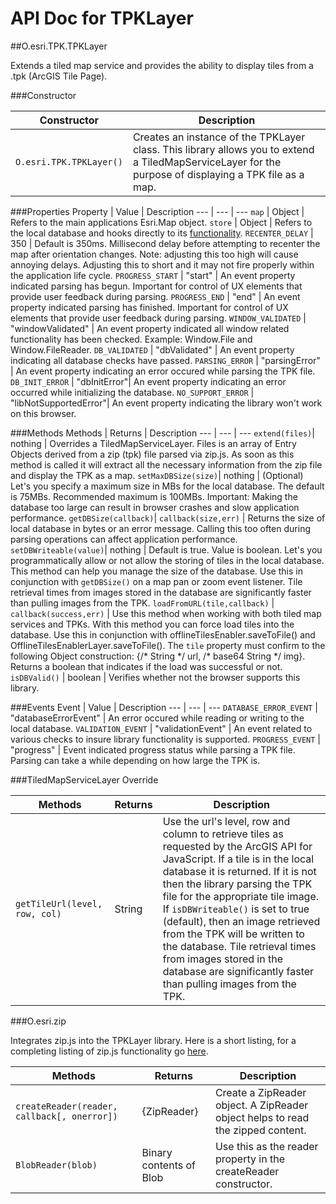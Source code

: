 API Doc for TPKLayer
====================

##O.esri.TPK.TPKLayer

Extends a tiled map service and provides the ability to display tiles from a .tpk (ArcGIS Tile Page).

###Constructor

Constructor | Description
--- | ---
`O.esri.TPK.TPKLayer()` | Creates an instance of the TPKLayer class. This library allows you to extend a TiledMapServiceLayer for the purpose of displaying a TPK file as a map.

###Properties
Property  | Value | Description
--- | --- | ---
`map` | Object | Refers to the main applications Esri.Map object.
`store` | Object |  Refers to the local database and hooks directly to its [functionality](offlinetilesenabler.md). 
`RECENTER_DELAY` | 350 | Default is 350ms. Millisecond delay before attempting to recenter the map after orientation changes. Note: adjusting this too high will cause annoying delays. Adjusting this to short and it may not fire properly within the application life cycle.	
`PROGRESS_START` | "start" | An event property indicated parsing has begun. Important for control of UX elements that provide user feedback during parsing.
`PROGRESS_END` | "end" | An event property indicated parsing has finished. Important for control of UX elements that provide user feedback during parsing.
`WINDOW_VALIDATED` | "windowValidated" | An event property indicated all window related functionality has been checked. Example: Window.File and Window.FileReader.
`DB_VALIDATED` | "dbValidated" | An event property indicating all database checks have passed.
`PARSING_ERROR` | "parsingError" | An event property indicating an error occured while parsing the TPK file.
`DB_INIT_ERROR` | "dbInitError"| An event property indicating an error occurred while initializing the database.
`NO_SUPPORT_ERROR` | "libNotSupportedError"| An event property indicating the library won't work on this browser.

###Methods
Methods | Returns | Description
--- | --- | ---
`extend(files)`| nothing | Overrides a TiledMapServiceLayer. Files is an array of Entry Objects derived from a zip (tpk) file parsed via zip.js. As soon as this method is called it will extract all the necessary information from the zip file and display the TPK as a map.
`setMaxDBSize(size)`| nothing | (Optional) Let's you specify a maximum size in MBs for the local database. The default is 75MBs. Recommended maximum is 100MBs. Important: Making the database too large can result in browser crashes and slow application performance.
`getDBSize(callback)`| `callback(size,err)` | Returns the size of local database in bytes or an error message. Calling this too often during parsing operations can affect application performance.
`setDBWriteable(value)`| nothing | Default is true. Value is boolean. Let's you programmatically allow or not allow the storing of tiles in the local database. This method can help you manage the size of the database. Use this in conjunction with `getDBSize()` on a map pan or zoom event listener. Tile retrieval times from images stored in the database are significantly faster than pulling images from the TPK.
`loadFromURL(tile,callback)` | `callback(success,err)` | Use this method when working with both tiled map services and TPKs. With this method you can force load tiles into the database. Use this in conjunction with offlineTilesEnabler.saveToFile() and OfflineTilesEnablerLayer.saveToFile(). The `tile` property must confirm to the following Object construction: {/\* String \*/ url, /\* base64 String \*/ img}. Returns a boolean that indicates if the load was successful or not. 
`isDBValid()` | boolean | Verifies whether not the browser supports this library.

###Events
Event | Value | Description
--- | --- | ---
`DATABASE_ERROR_EVENT` | "databaseErrorEvent" | An error occured while reading or writing to the local database.
`VALIDATION_EVENT` | "validationEvent" | An event related to various checks to insure library functionality is supported.
`PROGRESS_EVENT` | "progress" | Event indicated progress status while parsing a TPK file. Parsing can take a while depending on how large the TPK is.

###TiledMapServiceLayer Override

Methods | Returns | Description
--- | --- | ---
`getTileUrl(level, row, col)` | String | Use the url's level, row and column to retrieve tiles as requested by the ArcGIS API for JavaScript. If a tile is in the local database it is returned. If it is not then the library parsing the TPK file for the appropriate tile image. If 	`isDBWriteable()` is set to true (default), then an image retrieved from the TPK will be written to the database. Tile retrieval times from images stored in the database are significantly faster than pulling images from the TPK.

###O.esri.zip

Integrates zip.js into the TPKLayer library. Here is a short listing, for a completing listing of zip.js functionality go [here](http://gildas-lormeau.github.io/zip.js/).

Methods | Returns | Description
--- | --- | ---
`createReader(reader, callback[, onerror])` | {ZipReader} | Create a ZipReader object. A ZipReader object helps to read the zipped content.
`BlobReader(blob)` | Binary contents of Blob | Use this as the reader property in the createReader constructor.

